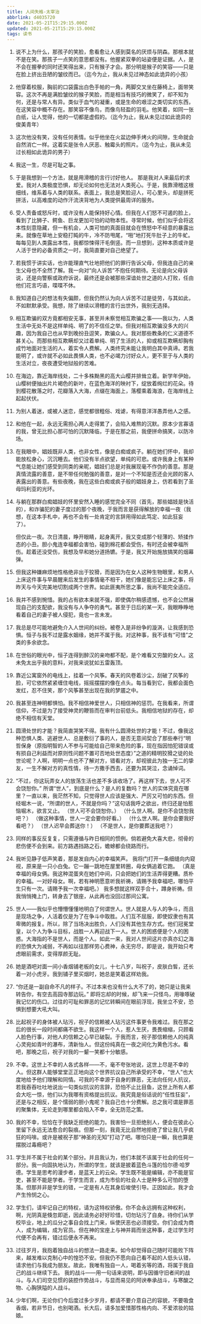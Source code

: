 ```yaml
---
title: 人间失格-太宰治
abbrlink: d4035720
date: 2021-05-21T15:29:15.000Z
updated: 2021-05-21T15:29:15.000Z
tags: 读书
---
```


1. 说不上为什么，那孩子的笑脸，愈看愈让人感到莫名的厌烦与阴森。那根本就不是在笑。那孩子一点笑的意思都没有。他握紧双拳的站姿便是证据。人，是不会在握拳的同时还笑得出来，只有猴子才会。那分明是猴子的笑容——只是在脸上挤出丑陋的皱纹而已。（迄今为止，我从未见过神态如此诡异的小孩）

<!--more-->

2. 他穿着校服，胸前的口袋露出白色手帕的一角，两脚交叉坐在藤椅上，面带笑容。这次不再是满脸皱纹的猴子笑脸，而是相当有技巧的微笑了，却不知为何，还是与常人有异。类似于血气的凝重，或是生命的艰涩之类切实的东西，在这笑容中概不存在。那笑容不像鸟，而像鸟轻盈的羽毛。他笑着，如同一张白纸，让人觉得，他的一切都是虚假的。（迄今为止，我从未见过如此诡异的俊美青年）

3. 这次他没有笑，没有任何表情。似乎他坐在火盆边伸手烤火的间隙，生命就会自然消亡一样。这着实是张令人厌恶、触霉头的照片。（迄今为止，我从未见过长相如此诡异的男子）

4. 我这一生，尽是可耻之事。

5. 于是我想到一个方法，就是用滑稽的言行讨好他人。
   那是我对人来最后的求爱。我对人类极度恐惧，却无论如何也无法对人类死心。于是，我靠滑稽这根细线，维系着与人类的联系。表面上，我总是笑脸迎人，可心里头，却是拼死拼活，以高难度的动作汗流浃背地为人类提供最周详的服务。

6. 受人责备或怒斥时，或许没有人能保持好心情。但我在人们怒不可遏的脸上，看到了比狮子、鳄鱼、巨龙更加可怕的动物本性。寻常时候，他们似乎会将这本性刻意隐藏，但一有机会，人类可怕的真面目就会在愤怒中不经意的暴露出来。就像在草地上安稳打盹的牛，冷不防甩尾，“啪”地打死牛肚子上的牛虻。每每见到人类露出本性，我都惊悚得汗毛倒竖。而一旦想到，这种本质或许是人活于世的必备资质之一时，我简直要对自己绝望了。

7. 若我惯于讲实话，也许能理直气壮地把他们的罪行告诉父母，但我连自己的亲生父母也不全然了解。我一向对“向人诉苦”不抱任何期待。无论是向父母诉说，还是向警察或政府诉说，最终还是会被那些深谙处世之道的人打败，任由他们花言巧语，喋喋不休。

8. 我知道自己的想法有失偏颇，但我仍然认为向人诉苦不过是徒劳，与其如此，不如默默承受。我想，除了继续以滑稽的言行出世外，我别无选择。

9. 相互欺骗的双方竟都相安无事，甚至并未察觉相互欺骗之事——我以为，人类生活中无处不是这样单纯、明了的不信任之举。但我对相互欺骗没多大的兴趣，因为我自己也从早到晚扮丑逗笑，欺骗众人。我对那些教条的仁义道德不甚关心。而那些相互欺瞒却又过着单纯、明了生活的人，抑或相互欺瞒却胸有成竹地面对生活的人，着实令人费解。人类终究未能让我明白其中真谛。若我能明了，或许就不必如此畏惧人类，也不必竭力讨好众人，更不至于与人类的生活对立，夜夜遭受地狱般的苦难。

10. 在海边，靠近海岸线处，二十多株黝黑的高大山樱并排耸立着。新学年伊始，山樱树便抽出片片褐色的新叶，在蓝色海洋的映衬下，绽放着绚烂的花朵。待到樱花散落之时，花瓣落入大海，点缀在海面上，落樱乘着海浪，在海岸线上起起伏伏。

11. 为别人着迷，或被人迷恋，感觉都很粗俗、戏谑，有得意洋洋愚弄他人之感。

12. 和他在一起，永远无需担心两人走得累了，会陷入难熬的沉默。原本少言寡语的我，曾无比担心那可怕的沉默降临，于是在那之前，我便拼命搞笑，以防冷场。

13. 在我眼中，娼妓既非人类，也非女性，像是白痴或疯子。躺在她们怀中，我却能放松身心，沉沉睡去。他们没有半点欲望，单纯的可悲。或许我身上有某种气息能让她们感受到同类的亲昵，娼妓们总是对我展现毫不作伪的善意。那是真情流露的善意，是不带任何勉强的善意，是对一个不知是否还会光顾的客人表露出的善意。有些夜晚，我在这些白痴或疯子般的娼妓身上，仿若看到了圣母玛利亚的光环。

14. 与躺在那群白痴娼妓的怀里安然入睡的感觉完全不同（首先，那些娼妓是快活的），和诈骗犯的妻子度过的那个夜晚，于我而言是获得解放的幸福一夜（我想，在这本手札中，再也不会有一处肯定的言辞用得如此笃定、如此狂妄了）。

    但仅此一夜。次日清晨，睁开眼睛，起身离开，我又变成那个轻薄的、矫揉作态的小丑。胆小鬼连幸福都会害怕，碰到棉花都会受伤，有时还会被幸福所伤。趁着还没受伤，我想及早和她分道扬镳。于是，我又开始施放搞笑的烟幕弹。

15. 但我这种嫌麻烦地性格绝非出于狡猾，而是因为在女人这种生物眼里，和男人上床这件事与早晨醒来后发生的事情毫不相干，她们像是能忘记上床之事，将昨天与今天完美地切割成两个世界。如此匪夷所思之事，我尚不能完全适应。
16. 我并不感到惋惜。我的占有欲本来就不强，即使偶尔稍感遗憾，也不会公然展现自己的支配欲，我没有与人争夺的勇气。甚至于日后的某一天，我眼睁睁地看着自己的妻子被人侵犯，竟也一言未发。

17. 我总是尽可能地避免介入人世间的纠纷。被卷入是非纷争的漩涡，让我感到恐惧。恒子与我不过是露水姻缘，她并不属于我。对这种事，我不该有“可惜”之类的多余欲念。

18. 在世俗的眼光中，恒子连得到醉汉的亲吻都不配，是个难看又穷酸的女人。这未免太出乎我的意料，对我来说犹如五雷轰顶。

19. 靠近公寓窗外的电线上，挂着一个风筝。春天的风卷着沙尘，刮破了风筝的脸，可它依然紧紧缠住电线，摇摇摆摆的像在点头。每当看到它，我都会面色发红，忍不住笑，那个风筝甚至出现在我的梦靥之中。

20. 我甚至连神明都惧怕。我不相信神爱世人，只相信神的惩罚。在我看来，所谓信仰，不过是为了接受神灵的鞭笞而在审判台前低头。我相信地狱的存在，却绝不相信有天堂。

21. 圆滑处世的才能？我简直哭笑不得。我有什么圆滑处世的才能！不过，像我这种恐惧人类、逃避世人、总是敷衍了事的人，是否无意间契合了那些奉行“明哲保身（原指明智的人不参与可能给自己带来危险的事，现在指因怕犯错误或有损自己利益而对原则性问题不置可否地处世态度）”之道的精明狡猾之徒的处世论呢？人啊，明明一点也不了解对方，错看对方，却视彼此为独一无二的挚友，一生不解对方的真性情，待一方撒手西去，还要为其哭泣，念诵悼词。

22. “不过，你这玩弄女人的放荡生活也差不多该收场了。再这样下去，世人可不会饶恕你。”
    所谓“世人”，到底是什么？是人的复数吗？世人的实体究竟在哪里？一直以来，我茫然不知，只觉得世人应该是强大、严厉又可怕的东西。但经堀木一说，“所谓的世人，不就是你吗？”这句话我呼之欲出，终归还是怕惹恼堀木，欲言又止。
    （世人可不会饶恕你。）
    （什么世人啊。是你不会饶恕我吧？）
    （做这种事情，世人一定会要你好看。）
    （什么世人啊。是你会要我好看吧？）
    （世人迟早会葬送你！）
    （不是世人，是你要葬送我吧？）

23. 同样的事反反复复，只需遵循与昨日相同的惯例。倘若避免大喜大悲，彻骨的悲伤便不会到来。前方路遇挡路之石，蟾蜍都会绕路而行。

24. 我听见静子低声笑着，那是发自内心的幸福笑声。
    我将门打开一条细缝向内窥视，原来是一只小白兔。它一蹦一跳地在屋里转圈，母女俩追着它跑。
    （真是幸福的母女俩。我这种混蛋夹在她们中间，只会把她们的生活弄得更糟。质朴的幸福。一对好母女。啊，若有神明愿意听我祈祷，请赐予我幸福吧，哪怕平生只有一次。请赐予我一次幸福吧。）
    我多想就这样双手合十，蹲身祈祷。但我悄悄掩上门，转身去了银座，从此再也没回过那间公寓。

25. 世人——我似乎也懵懵懂懂地明白了何谓世人。世人就是人与人的争斗，而且是现场之争，人活着仅是为了在争斗中取胜。人们互不屈服，即使奴隶也有其卑微的报复。所以，除了当场决出胜负，人们没有其他生存方式。他们冠冕堂皇，以个人为争斗目标，战胜一人再迎战下一人。世人的困惑便是个人的困惑。大海指的不是世人，而是个人。如此一来，我对人世间这片亦真亦幻之海的恐惧大为减弱，不再如以往那样劳心费神，永无穷尽，即是说，我开始只考虑眼前需求，变得厚颜无耻。

26. 她是酒吧对面一间小香烟铺老板的女儿，十七八岁，叫祝子，皮肤白皙，还长着一对小虎牙。我到铺子里买烟时，她总是笑着这样劝我。

27. “你还是一副自命不凡的样子。不过本来也没有什么大不了的，她只是让我来转告你，有空去高园寺那边玩。”
    即将忘却的时候，却飞来一只怪鸟，用喙啄破我记忆的伤口。过往的可耻和罪恶的记忆转瞬间在眼前浮现，我坐立不安，恐惧到想要大吼大叫。

28. 比起祝子的身体被人玷污，祝子的信赖被人玷污这件事更令我难过。我在那之后的很长一段时间都痛不欲生。我这样一个人，惹人生厌，畏畏缩缩，只顾看人脸色行事，对他人的信赖之心早已破裂。于我而言，祝子那信赖他人的纯真心灵宛如青叶的瀑布，清新怡人。但这份纯真在一夜之间化为黄色污水。看吧，那晚之后，祝子对我的一颦一笑都十分敏感。

29. 不幸。这世上不幸的人各式各样——不，毫不夸张地说，这世上尽是不幸的人。但这群人能够堂堂正正地向这个世界抗议自己所承受的不幸，“世人”也大度地给予他们理解和同情。可我的不幸源于自身的罪恶，无法向任何人抗议，若我吞吞吐吐地说出一句类似抗议的言辞，恐怕不止比目鱼，这世上所有人都会大吃一惊，他们以为我哪有资格提出抗议。我究竟是俗话说的“任性狂妄”，还是与之相反，是个懦弱的胆小鬼呢？我自己也十分费解。总之我可谓是罪恶的聚集体，无论走到哪里都会陷入不幸，全无防范之策。

30. 我的不幸，恰恰在于我缺乏拒绝的能力。我害怕一旦拒绝别人，便会在彼此心里留下永远无法愈合的裂痕。但那一刻，我竟无比自然地拒绝了曾让我几乎疯狂的吗啡。或许是被祝子那“神圣的无知”打动了吧。哪怕只是一瞬，我也算是摆脱过毒瘾吧？

31. 学生并不属于社会的某个部分。并且我认为，他们本就不该属于社会的任何一部分。我一向固执地认为，所谓的学生，就该是披着蓝色斗篷的恰尔德·哈罗德。学生是思考的漫步者，是蓝天上的云朵。学生既不能是编辑，亦不能是官吏，甚至不能是学者。于学生而言，成为市侩的社会人士是种多么可怕的堕落。但那并非是学生的错，一定是有人在其身后唆使引导。正因如此，我才会产生怜悯之心。

32. 学生们，请牢记自己的特权，请为这特权骄傲。你不会永远拥有这种权利，啊，光阴真是倏忽即逝，因此请务必好好珍惜，切勿玷污了自身。待你们从学校毕业，地上的瓜分之事自会找上门来，纵使厌恶也必须接受。你们会成为商人，成为编辑，成为官员。但在神的宝座上与神并肩而坐这种事，走过学生时代便不会再有，错过后便永不再来。

33. 过往岁月，我抱着独自战斗的想法一路走来。如今却觉得自己随时可能败下阵来，越发难以克制心中的惶恐不安。但我仍不愿向自己看不起的人低头认错，请求他们与我成为朋友。故此，我唯有独自一人，喝着劣等的酒，将属于我自己的战斗继续下去。
    我的战斗——用一句话来说明，即与因循守旧者间的战斗。与人们司空见惯的装腔作势战斗，与显而易见的阿谀奉承战斗，与寒酸之物、心胸狭隘的人战斗。

34. 少年们啊，无论你们今后度过多少岁月，都请不要介意自己的容貌，不要吸食香烟，若非节日，也别喝酒。长大后，请多加爱惜那性格内向、不爱浓妆的姑娘。
